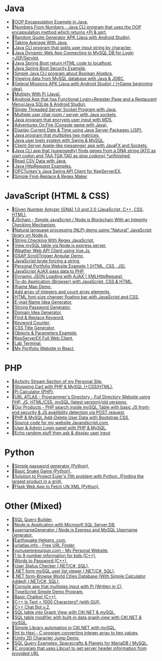 
# Java
- 💾[OOP Encapsulation Example in Java](https://github.com/yunusemrejr/Java-Encapsulation-Example),
- 💾[Numbers From Numbers - Java CLI program that uses the OOP encapsulation method which returns *Pi & sqrt](https://github.com/yunusemrejr/Java-Numbers-From-Numbers-OOP),
- 💾[Random Quote Generator APK (Java with Android Studio)](https://github.com/yunusemrejr/Random-Quote-Generator-APK),
- 💾[Taking Average With Java](https://github.com/yunusemrejr/Taking-Average-With-Java),
- 💾[Java CLI program that splits user input string by character](https://github.com/yunusemrejr/Java-Split-Input-by-Char-and-Count),
- 💾[Java Dynamic Web App Connecting to MySQL DB for Login *JSP/Servlet](https://github.com/yunusemrejr/Java-JSP-Servlet-Login-Page-MySQL),
- 💾[Java Spring Boot return HTML code to localhost](https://github.com/yunusemrejr/Spring-Boot-Hello-HTML-Response),
- 💾[Java Spring Boot Security Example](https://github.com/yunusemrejr/SpringSecurityDemo),
- 💾[Simple Java CLI program about Boolean Algebra](https://github.com/yunusemrejr/JavaBooleanAlgebraToolCLI),
- 💾[Viewing data from MySQL database with Java & JDBC](https://github.com/yunusemrejr/Java-MySQL-Table-View),
- 💾[Geleral Missions APK (Java with Android Studio) / (*Game beginning idea)](https://github.com/yunusemrejr/Android-App-Simple-Game-Beginning),
- 💾[Multiply With Pi (Java)](https://github.com/yunusemrejr/Java-Code-That-Multiplies-Your-Input-With-Pi),
- 💾[Android App that has Functional Login+Register Page and a Restaurant Menu(Java,SQLite & Android Studio)](https://github.com/yunusemrejr/Android-App-Register-Login-SQLite),
- 💾[Single Threaded Server Socket Program with Java](https://github.com/yunusemrejr/Java-Single-Threaded-Server-Socket-Programming),
- 💾[Multiple user chat room / server with Java sockets](https://github.com/yunusemrejr/Multi-User-Java-Chat-Room),
- 💾[Java program that encrypts user input with MD5](https://github.com/yunusemrejr/MD5-String-Hasher-Java),
- 💾[Adventures On Fire (Console game with Java)](https://github.com/yunusemrejr/AdventuresOnFire),
- 💾[Display Current Date & Time using Java Server Packages (JSP)](https://github.com/yunusemrejr/JSP-Display-Date),
- 💾[Java program that multiplies two matrices](https://github.com/yunusemrejr/Matrix-Multiplication-Java),
- 💾[Java user login system with Swing & MySQL](https://github.com/yunusemrejr/Java-Swing-MySQL-Login),
- 💾[Client-Server Apple-like messenger app with JavaFX and Sockets](https://github.com/yunusemrejr/JavaFX-Chat),
- 💾[Java CLI app that (supposedly) finds genes from a DNA string (ATG as start codon and TAA,TGA,TAG as stop codons) *unfinished](https://github.com/yunusemrejr/Java-DNA-unfinished/blob/main/Main.java),
- 💾[Read CSV Data with Java](https://github.com/yunusemrejr/CSV-Read-Data-Java),
- 💾[Java HttpRequest Examples](https://github.com/yunusemrejr/JavaHttpRequestExamples),
- 💾[OPCTurkey's Java Swing API Client for KepServerEX](https://github.com/yunusemrejr/OPCTurkey_KepServerEX-Desktop-API-Client),
- 💾[Simple Find-Replace & Regex Maker](https://github.com/yunusemrejr/Java-Simple-Find-Replace-and-Regex-Maker)

# JavaScript (HTML & CSS)
- 💾[Given Number Anlyzer (GNA) 1.0 and 2.0 (JavaScript, C++, CSS, HTML)](https://github.com/yunusemrejr/Given-Number-Anlyzer-GNA-1.0-and-2.0-JavaScript-C-CSS-HTML-),
- 💾[JSchain - Simple JavaScript / Node.js Blockchain With an Integrity Checking Mechanism](https://github.com/yunusemrejr/JSchain---Simple-JavaScript-Node.js-Blockchain-With-an-Integrity-Checking-Mechanism),
- 💾[Natural language processing (NLP) demo using "Natural" JavaScript library on Node.js](https://github.com/yunusemrejr/NLP-With-Natural-JS),
- 💾[String Checking With Regex JavaScript](https://github.com/yunusemrejr/String-Check-REGEX-JS),
- 💾[View mySQL table via Node.js express server](https://github.com/yunusemrejr/NodeJS-View-mySQL-Table),
- 💾[Weather Web API Client using Vue.Js](https://github.com/yunusemrejr/Vue-Js-Weather-App),
- 💾[GSAP ScrollTrigger Angular Demo](https://github.com/yunusemrejr/Moving-Labels-Frontend-Demo-GSAP-ScrollTrigger-and-Angular),
- 💾[JavaScript brute forcing a string](https://github.com/yunusemrejr/Brute-Forcing-A-JS-String),
- 💾[Personal Portfolio Website Example 1 (HTML, CSS , JS)](https://github.com/yunusemrejr/YEVJR-CYOU),
- 💾[JavaScript AJAX pass data to PHP](https://github.com/yunusemrejr/JavaScript-AJAX-pass-data-to-PHP),
- 💾[Dynamic JSON Loading with AJAX | XMLHttpRequest](https://github.com/yunusemrejr/Dynamic-JSON-Loading-with-AJAX-XMLHttpRequest),
- 💾[To-do Application (Browser) with JavaScript, CSS & HTML](https://github.com/yunusemrejr/to-do-app-JS),
- 💾[Iframe Map Demo](https://github.com/yunusemrejr/iframe-map-demo-html),
- 💾[Add array of integers and count array elements](https://github.com/yunusemrejr/JS_add_array_integers_and_count), 
- 💾[HTML font-size changer floating bar with JavaScript and CSS](https://github.com/yunusemrejr/JS-webpage-font-size-changer),
- 💾[E-mail Name Idea Generator](https://github.com/yunusemrejr/emailnamegenerator),
- 💾[Strong Password Generator](https://github.com/yunusemrejr/strongpasswordgenerator),
- 💾[Domain Idea Generator](https://github.com/yunusemrejr/domainideagenerator),
- 💾[Find & Replace Keyword](https://github.com/yunusemrejr/findandreplacekw),
- 💾[Keyword Counter](https://github.com/yunusemrejr/keywordcounterJS),
- 💾[CSS Title Generator](https://github.com/yunusemrejr/css-title-generator-JS),
- 💾[Objects & Parameters Example](https://github.com/yunusemrejr/javascript-objects-example-for-loop),
- 💾[KepServerEX Full Web Client](https://github.com/yunusemrejr/KepServerEX-Full-Web-API-Client),
- 💾[Lab Terminal](https://github.com/yunusemrejr/lab-gorbio),
-  💾[My Portfolio Website in React](https://github.com/yunusemrejr/yunusemrevurgunWebsiteReact),


# PHP
- 💾[Activity Stream Section of my Personal Site](https://github.com/yunusemrejr/ActivityStreamSection),
- 💾[Shopping Cart with PHP & MySQL (+CSS/HTML)](https://github.com/yunusemrejr/PHP-MySQL-Shopping-Cart),
- 💾[Pi Calculator (PHP)](https://github.com/yunusemrejr/PHP-Pi),
- 💾[URL ATLAS - Programmer's Directory - Full Directory Website using PHP, JS, HTML/CSS, mySQL (latest version)](https://github.com/yunusemrejr/URL-ATLAS-new)/[old versions](https://github.com/yunusemrejr/URL-ATLAS), 
- 💾[Our Products - PHP search inside mySQL Table with basic JS front-end security & JS availibility detection via POST request](https://github.com/yunusemrejr/Our-Products---PHP-search-inside-mySQL-Table-with-basic-security),
- 💾[PHP & MySQL Add-Delete User Data with Bootstrap CSS](https://github.com/yunusemrejr/PHP-Add-Delete-MySQL-new),
- 💾[Source code for my website Javandscript.com](https://github.com/yunusemrejr/javandscript.com),
- 💾[User & Admin Login panel with PHP & MySQL](https://github.com/yunusemrejr/PHP-Admin-User-Login),
- 💾[Echo random stuff then ask & display user input](https://github.com/yunusemrejr/PHP_print_stuff_and_ask_display_input)


# Python
- 💾[Simple password generator (Python)](https://github.com/yunusemrejr/Simple-password-generator-Python-),
- 💾[Basic Snake Game (Python)](https://github.com/yunusemrejr/Basic-Snake-Game),
- 💾[Solution to Project Euler's 11th problem with Python. (Finding the largest product in a grid)](https://github.com/yunusemrejr/Python-ProjectEuler-Problem-11-Find-Largest-Product-In-a-Grid),
- 💾[Flask Web App to Fetch UN XML (Python)](https://github.com/yunusemrejr/FlaskDemoUNXMLFetch),



# Other (Mixed)
- 💾[SQL Query Builder](https://github.com/yunusemrejr/SQL-Query-Builder),
- 💾[Node.js Application with Microsoft SQL Server DB](https://github.com/yunusemrejr/SQL-SERVER-NODEJS),
- 💾[usernameGenerator / Node.js Express and MySQL Username Generator](https://github.com/yunusemrejr/usernameGenerator),
- 💾[Earthquake Helpers .com](https://github.com/yunusemrejr/earthquakehelpersdotcom
),
- 💾[urlatlas.info - Free URL Finder](https://github.com/yunusemrejr/urlatlas-info-free-url-finder
),
- 💾[yunusemrevurgun.com - My Personal Website](https://github.com/yunusemrejr/yunusemrevurgun-com
),
- 💾[1 to 9 number information for kids (C++)](https://github.com/yunusemrejr/1-to-9-number-information),
- 💾[Words to Password (C++)](https://github.com/yunusemrejr/Worlds-to-Password-CPP),
- 💾[User Status Checker (.NET/C#, SQL)](https://github.com/yunusemrejr/User-Status-Checker),
- 💾[.NET form mySQL user list viewer (.NET/C#, SQL)](https://github.com/yunusemrejr/.NET-form-mySQL-user-list-viewer),
- 💾[.NET form-Browse World Cities Database (With Simple Calculator Added) (.NET/C#, SQL)](https://github.com/yunusemrejr/dotNET-Csharp-BrowseWorldDB),
- 💾[Console app that multiples input with Pi (Written in C)](https://github.com/yunusemrejr/C-program-that-multiplies-with-Pi),
- 💾[TypeScript Simple Demo Program](https://github.com/yunusemrejr/TypeScript-Simple-Demo),
- 💾[Basic Chatbot (C++)](https://github.com/yunusemrejr/Chat-Bot-With-Cpp),
- 💾[C++ Is Text < 1000 Characters? (with GUI)](https://github.com/yunusemrejr/Text-Length-1000-or-Not--),
- 💾[C++ Chat Bot v.2](https://github.com/yunusemrejr/Chat-Bot-v2-Cpp), 
- 💾[SQL table into Graph View with C#/.NET & mySQL](https://github.com/yunusemrejr/Chart-C--NET-and-SQL),
- 💾[SQL table modifier with built-in data graph view with C#/.NET & mySQL](https://github.com/yunusemrejr/C-SHARP-USER-MANAGE-data-graphs),
- 💾[Simple Library automation in C#/.NET with mySQL](https://github.com/yunusemrejr/Cs-dotNET-Library-Automation-TR),
- 💾[Int to Hexi - C program converting integer array to hex values](https://github.com/yunusemrejr/C-program-decimal-to-hexidecimal),
- 💾[Unity 2D Character Jump Demo](https://github.com/yunusemrejr/Unity-Jumping-Character-Demo),
- 💾[SQL Query Examples: Spacecrafts & Planets for MariaDB / MySQL](https://github.com/yunusemrejr/SQL-Examples-11-23-2022/blob/main/space-stuff.sql),
- 💾[C program that uses Libcurl to get server header information from provided URL](https://github.com/yunusemrejr/C_libcurl_get_server_header_from_url)
